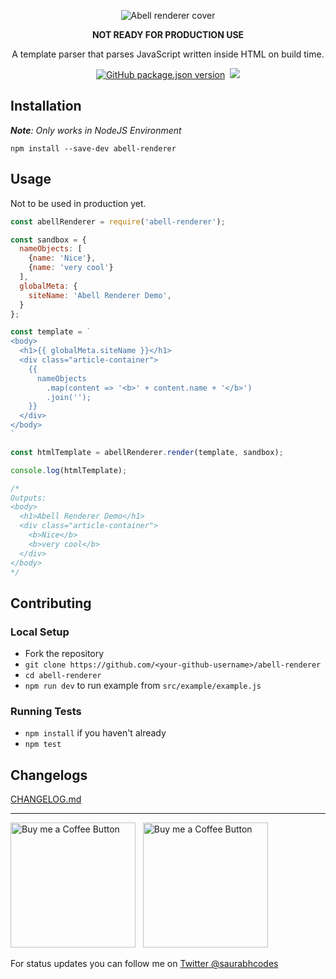 <p align="center"><img alt="Abell renderer cover" src="https://res.cloudinary.com/saurabhdaware/image/upload/v1588856971/abell/abellrendererghhead.png"></p>


<p align="center"><b>NOT READY FOR PRODUCTION USE</b></p>

<p align="center">A template parser that parses JavaScript written inside HTML on build time.</p>

<p align="center">
<a href="https://npmjs.org/package/abell-renderer"><img alt="GitHub package.json version" src="https://img.shields.io/github/package-json/v/abelljs/abell-renderer?style=for-the-badge&labelColor=black&logo=npm&label=abell%20renderer&color=darkred"></a>&nbsp; <a href="https://join.slack.com/t/abellland/shared_invite/zt-ebklbe8h-FhRgHxNbuO_hvFDf~nZtGQ"><img src="https://img.shields.io/badge/slack-join%20channel-4A154B?style=for-the-badge&logo=slack&logoColor=pink&labelColor=black"/></a>
</p>


## Installation
***Note**: Only works in NodeJS Environment*
```shell
npm install --save-dev abell-renderer
```


## Usage
Not to be used in production yet.

```js
const abellRenderer = require('abell-renderer');

const sandbox = {
  nameObjects: [
    {name: 'Nice'},
    {name: 'very cool'}
  ],
  globalMeta: {
    siteName: 'Abell Renderer Demo',
  }
};

const template = `
<body>
  <h1>{{ globalMeta.siteName }}</h1>
  <div class="article-container">
    {{
      nameObjects
        .map(content => '<b>' + content.name + '</b>')
        .join('');
    }}
  </div>
</body>
`

const htmlTemplate = abellRenderer.render(template, sandbox);

console.log(htmlTemplate);

/*
Outputs:
<body>
  <h1>Abell Renderer Demo</h1>
  <div class="article-container">
    <b>Nice</b>
    <b>very cool</b>
  </div>
</body>
*/
```


## Contributing

### Local Setup
- Fork the repository
- `git clone https://github.com/<your-github-username>/abell-renderer`
- `cd abell-renderer`
- `npm run dev` to run example from `src/example/example.js`


### Running Tests
- `npm install` if you haven't already
- `npm test`

## Changelogs

[CHANGELOG.md](CHANGELOG.md)


---

[<img alt="Buy me a Coffee Button" width=200 src="https://c5.patreon.com/external/logo/become_a_patron_button.png">](https://www.patreon.com/bePatron?u=31891872) &nbsp; [<img alt="Buy me a Coffee Button" width=200 src="https://cdn.buymeacoffee.com/buttons/default-yellow.png">](https://www.buymeacoffee.com/saurabhdaware)

For status updates you can follow me on [Twitter @saurabhcodes](https://twitter.com/saurabhcodes)